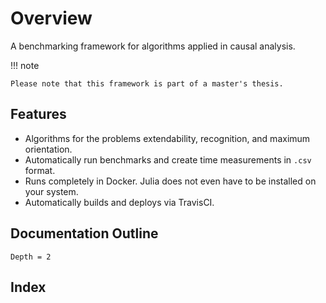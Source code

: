 # Overview

A benchmarking framework for algorithms applied in causal analysis.

!!! note

	Please note that this framework is part of a master's thesis.

## Features

- Algorithms for the problems extendability, recognition, and maximum orientation.
- Automatically run benchmarks and create time measurements in `.csv` format.
- Runs completely in Docker. Julia does not even have to be installed on your system.
- Automatically builds and deploys via TravisCI.

## Documentation Outline

```@contents
Depth = 2
```

## Index

```@index
```
